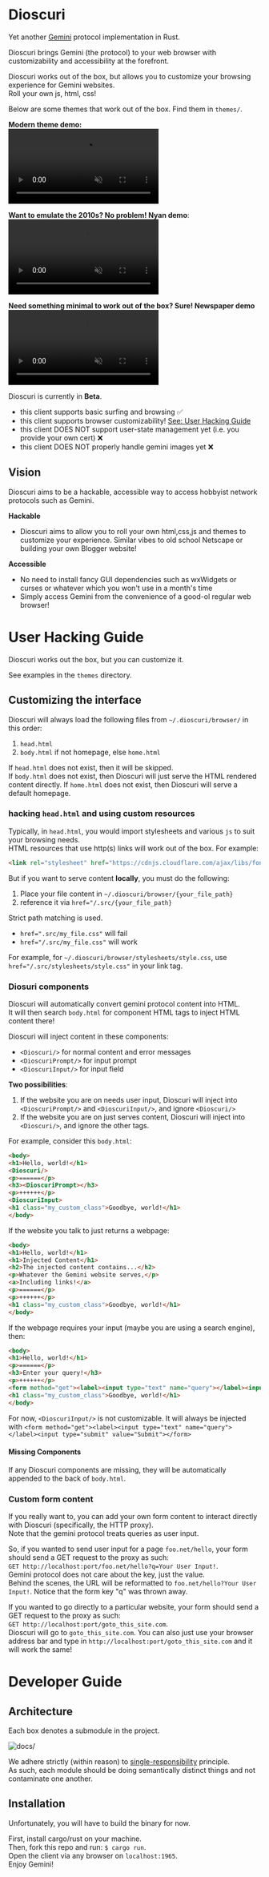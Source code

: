 # Dioscuri

Yet another [Gemini](http://portal.mozz.us/gemini/geminiprotocol.net/) protocol implementation in Rust.  

Dioscuri brings Gemini (the protocol) to your web browser with customizability and accessibility at the forefront.  

Dioscuri works out of the box, but allows you to customize your browsing experience for Gemini websites.  
Roll your own js, html, css!  

Below are some themes that work out of the box. Find them in `themes/`.  

**Modern theme demo:**  
<video src="docs/modern.mp4" placeholder="docs/modern.mp4" autoplay loop controls muted title="modern theme demo">
Sorry, your browser doesn't support HTML 5 video.
</video>

**Want to emulate the 2010s? No problem! Nyan demo**:  
<video src="docs/nyan.mp4" placeholder="docs/nyan.mp4" autoplay loop controls muted title="nyan theme demo">
Sorry, your browser doesn't support HTML 5 video.
</video>

**Need something minimal to work out of the box? Sure! Newspaper demo**  
<video src="docs/newspaper.mp4" placeholder="docs/newspaper.mp4" autoplay loop controls muted title="newspaper theme demo">
Sorry, your browser doesn't support HTML 5 video.
</video>

Dioscuri is currently in **Beta**.
- this client supports basic surfing and browsing :white_check_mark:
- this client supports browser customizability! [See: User Hacking Guide](#user-hacking-guide)
- this client DOES NOT support user-state management yet (i.e. you provide your own cert) :x:
- this client DOES NOT properly handle gemini images yet :x:

## Vision
Dioscuri aims to be a hackable, accessible way to access hobbyist network protocols such as Gemini.

**Hackable**
- Dioscuri aims to allow you to roll your own html,css,js and themes to customize your experience.
  Similar vibes to old school Netscape or building your own Blogger website!

**Accessible**
- No need to install fancy GUI dependencies such as wxWidgets or curses or whatever which you won't use in a month's time
- Simply access Gemini from the convenience of a good-ol regular web browser!

# User Hacking Guide

Dioscuri works out the box, but you can customize it.

See examples in the `themes` directory.

## Customizing the interface

Dioscuri will always load the following files from `~/.dioscuri/browser/` in this order:  
1. `head.html`
2. `body.html` if not homepage, else `home.html`

If `head.html` does not exist, then it will be skipped.  
If `body.html` does not exist, then Dioscuri will just serve the HTML rendered content directly.
If `home.html` does not exist, then Dioscuri will serve a default homepage.

### hacking `head.html` and using custom resources

Typically, in `head.html`, you would import stylesheets and various `js` to suit your browsing needs.  
HTML resources that use http(s) links will work out of the box. For example:  
``` html
<link rel="stylesheet" href="https://cdnjs.cloudflare.com/ajax/libs/font-awesome/6.5.2/css/all.min.css" />
```

But if you want to serve content **locally**, you must do the following:  
1. Place your file content in `~/.dioscuri/browser/{your_file_path}`  
2. reference it via `href="/.src/{your_file_path}`

Strict path matching is used.
- `href=".src/my_file.css"` will fail
- `href="/.src/my_file.css"` will work

For example, for `~/.dioscuri/browser/stylesheets/style.css`, use `href="/.src/stylesheets/style.css"` in your link tag.  

### Diosuri components
Dioscuri will automatically convert gemini protocol content into HTML.  
It will then search `body.html` for component HTML tags to inject HTML content there!  

Dioscuri will inject content in these components:
- `<Dioscuri/>` for normal content and error messages
- `<DioscuriPrompt/>` for input prompt
- `<DioscuriInput/>` for input field

**Two possibilities**:  
1. If the website you are on needs user input, Dioscuri will inject into `<DioscuriPrompt/>` and `<DioscuriInput/>`, and ignore `<Dioscuri/>`
2. If the website you are on just serves content, Dioscuri will inject into `<Dioscuri/>`, and ignore the other tags.

For example, consider this `body.html`:  
``` html
<body>
<h1>Hello, world!</h1>
<Dioscuri/>
<p>======</p> 
<h3><DioscuriPrompt></h3>
<p>++++++</p>
<DioscuriInput>
<h1 class="my_custom_class">Goodbye, world!</h1>
</body>
```  

If the website you talk to just returns a webpage:  

```html
<body>
<h1>Hello, world!</h1>
<h1>Injected Content</h1>
<h2>The injected content contains...</h2>
<p>Whatever the Gemini website serves,</p>
<a>Including links!</a>
<p>======</p> 
<p>++++++</p>
<h1 class="my_custom_class">Goodbye, world!</h1>
</body>
```

If the webpage requires your input (maybe you are using a search engine), then:  

``` html  
<body>
<h1>Hello, world!</h1>
<p>======</p> 
<h3>Enter your query!</h3>
<p>++++++</p>
<form method="get"><label><input type="text" name="query"></label><input type="submit" value="Submit"></form>
<h1 class="my_custom_class">Goodbye, world!</h1>
</body>
```  

For now, `<DioscuriInput/>` is not customizable. It will always be injected with `<form method="get"><label><input type="text" name="query"></label><input type="submit" value="Submit"></form>`  

#### Missing Components
If any Dioscuri components are missing, they will be automatically appended to the back of `body.html`.  

### Custom form content

If you really want to, you can add your own form content to interact directly with Dioscuri (specifically, the HTTP proxy).  
Note that the gemini protocol treats queries as user input.  

So, if you wanted to send user input for a page `foo.net/hello`, your form should send a GET request to the proxy as such:  
`GET http://localhost:port/foo.net/hello?q=Your User Input!`.  
Gemini protocol does not care about the key, just the value.  
Behind the scenes, the URL will be reformatted to `foo.net/hello?Your User Input!`. Notice that the form key "q" was thrown away.  

If you wanted to go directly to a particular website, your form should send a GET request to the proxy as such:  
`GET http://localhost:port/goto_this_site.com`.  
Dioscuri will go to `goto_this_site.com`. You can also just use your browser address bar and type in `http://localhost:port/goto_this_site.com` and it will work the same!  

# Developer Guide

## Architecture  

Each box denotes a submodule in the project.

![docs/](docs/arch.png)

We adhere strictly (within reason) to [single-responsibility](https://en.wikipedia.org/wiki/Single-responsibility_principle) principle.  
As such, each module should be doing semantically distinct things and not contaminate one another.  

## Installation
Unfortunately, you will have to build the binary for now.  

First, install cargo/rust on your machine.  
Then, fork this repo and run: `$ cargo run`.  
Open the client via any browser on `localhost:1965`.  
Enjoy Gemini!  